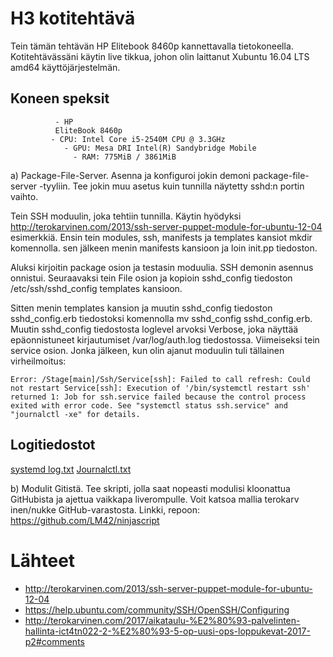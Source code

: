 # H3 kotitehtävä
Tein tämän tehtävän HP Elitebook 8460p kannettavalla tietokoneella. Kotitehtävässäni käytin live tikkua, johon olin laittanut  Xubuntu 16.04 LTS amd64 käyttöjärjestelmän. 
## Koneen speksit

              - HP
              EliteBook 8460p
             - CPU: Intel Core i5-2540M CPU @ 3.3GHz
                - GPU: Mesa DRI Intel(R) Sandybridge Mobile 
                  - RAM: 775MiB / 3861MiB




a) Package-File-Server. Asenna ja konfiguroi jokin demoni package-file-server -tyyliin. Tee jokin muu asetus kuin tunnilla näytetty sshd:n portin vaihto.

Tein SSH moduulin, joka tehtiin tunnilla. Käytin hyödyksi http://terokarvinen.com/2013/ssh-server-puppet-module-for-ubuntu-12-04 esimerkkiä. Ensin tein modules, ssh, manifests ja templates kansiot mkdir komennolla. sen jälkeen menin manifests kansioon ja loin init.pp tiedoston.

Aluksi kirjoitin package osion ja testasin moduulia. SSH demonin asennus onnistui. Seuraavaksi tein File osion ja kopioin sshd_config tiedoston /etc/ssh/sshd_config templates kansioon. 

Sitten menin templates kansion ja muutin sshd_config tiedoston sshd_config.erb tiedostoksi komennolla mv sshd_config sshd_config.erb. Muutin sshd_config tiedostosta loglevel arvoksi Verbose, joka näyttää epäonnistuneet kirjautumiset /var/log/auth.log tiedostossa. Viimeiseksi tein service osion. Jonka jälkeen, kun olin ajanut moduulin tuli tällainen virheilmoitus:

`Error: /Stage[main]/Ssh/Service[ssh]: Failed to call refresh: Could not restart Service[ssh]: Execution of '/bin/systemctl restart ssh' returned 1: Job for ssh.service failed because the control process exited with error code. See "systemctl status ssh.service" and "journalctl -xe" for details.
`
## Logitiedostot
[systemd log.txt](https://github.com/LM42/ssh/files/929977/systemd.log.txt)
[Journalctl.txt](https://github.com/LM42/ssh/files/929984/Journalctl.txt)





b) Modulit Gitistä. Tee skripti, jolla saat nopeasti modulisi kloonattua GitHubista ja ajettua vaikkapa liverompulle. Voit katsoa mallia terokarv inen/nukke GitHub-varastosta. 
Linkki, repoon: https://github.com/LM42/ninjascript

# Lähteet
- http://terokarvinen.com/2013/ssh-server-puppet-module-for-ubuntu-12-04
- https://help.ubuntu.com/community/SSH/OpenSSH/Configuring
- http://terokarvinen.com/2017/aikataulu-%E2%80%93-palvelinten-hallinta-ict4tn022-2-%E2%80%93-5-op-uusi-ops-loppukevat-2017-p2#comments
